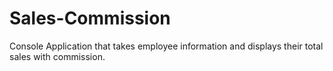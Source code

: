 # Sales-Commission
Console Application that takes employee information and displays their total sales with commission. 
